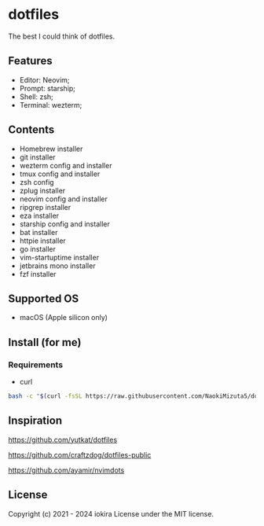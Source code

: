 # dotfiles

The best I could think of dotfiles.

## Features

* Editor: Neovim;
* Prompt: starship;
* Shell: zsh;
* Terminal: wezterm;

## Contents

* Homebrew installer
* git installer
* wezterm config and installer
* tmux config and installer
* zsh config
* zplug installer
* neovim config and installer
* ripgrep installer
* eza installer
* starship config and installer
* bat installer
* httpie installer
* go installer
* vim-startuptime installer
* jetbrains mono installer
* fzf installer

## Supported OS

* macOS (Apple silicon only)

## Install (for me)

### Requirements

* curl

```sh
bash -c "$(curl -fsSL https://raw.githubusercontent.com/NaokiMizuta5/dotfiles/main/install.sh)"
```

## Inspiration

https://github.com/yutkat/dotfiles

https://github.com/craftzdog/dotfiles-public

https://github.com/ayamir/nvimdots

## License

Copyright (c) 2021 - 2024 iokira
License under the MIT license.

